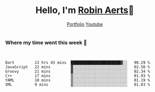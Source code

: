 <h1 align="center">Hello, I'm <a href="https://robyte.ga" target="_blank">Robin Aerts</a>🙌</h1>

<div align="center">
  <a target="_blank" href="https://robyte.ga">Portfolio</a>
  <a target="_blank" href="https://www.youtube.com/channel/UCo98-m_pFHFvA_0AjzqhZeA">Youtube</a>
</div>

<br/>
<h3>Where my time went this week 🦜</h3>
<br/>

<!--START_SECTION:waka-->

```text
Dart         13 hrs 43 mins  ██████████████████████▓░░   90.29 %
JavaScript   22 mins         ▓░░░░░░░░░░░░░░░░░░░░░░░░   02.50 %
Groovy       21 mins         ▓░░░░░░░░░░░░░░░░░░░░░░░░   02.34 %
C++          17 mins         ▒░░░░░░░░░░░░░░░░░░░░░░░░   01.93 %
YAML         10 mins         ▒░░░░░░░░░░░░░░░░░░░░░░░░   01.19 %
XML          9 mins          ▒░░░░░░░░░░░░░░░░░░░░░░░░   01.03 %
```

<!--END_SECTION:waka-->
